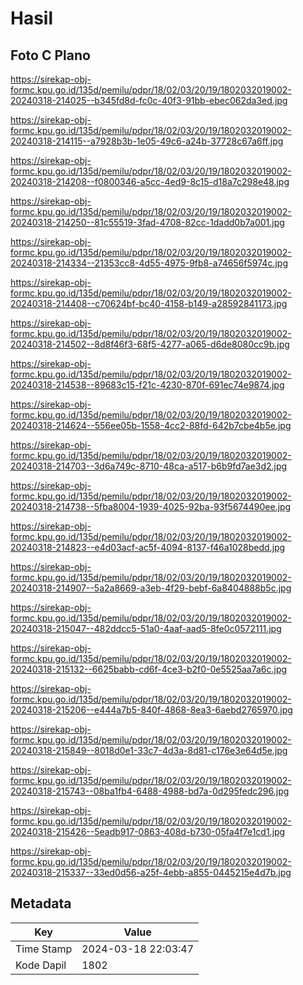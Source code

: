 # Hasil

## Foto C Plano

https://sirekap-obj-formc.kpu.go.id/135d/pemilu/pdpr/18/02/03/20/19/1802032019002-20240318-214025--b345fd8d-fc0c-40f3-91bb-ebec062da3ed.jpg

https://sirekap-obj-formc.kpu.go.id/135d/pemilu/pdpr/18/02/03/20/19/1802032019002-20240318-214115--a7928b3b-1e05-49c6-a24b-37728c67a6ff.jpg

https://sirekap-obj-formc.kpu.go.id/135d/pemilu/pdpr/18/02/03/20/19/1802032019002-20240318-214208--f0800346-a5cc-4ed9-8c15-d18a7c298e48.jpg

https://sirekap-obj-formc.kpu.go.id/135d/pemilu/pdpr/18/02/03/20/19/1802032019002-20240318-214250--81c55519-3fad-4708-82cc-1dadd0b7a001.jpg

https://sirekap-obj-formc.kpu.go.id/135d/pemilu/pdpr/18/02/03/20/19/1802032019002-20240318-214334--21353cc8-4d55-4975-9fb8-a74656f5974c.jpg

https://sirekap-obj-formc.kpu.go.id/135d/pemilu/pdpr/18/02/03/20/19/1802032019002-20240318-214408--c70624bf-bc40-4158-b149-a28592841173.jpg

https://sirekap-obj-formc.kpu.go.id/135d/pemilu/pdpr/18/02/03/20/19/1802032019002-20240318-214502--8d8f46f3-68f5-4277-a065-d6de8080cc9b.jpg

https://sirekap-obj-formc.kpu.go.id/135d/pemilu/pdpr/18/02/03/20/19/1802032019002-20240318-214538--89683c15-f21c-4230-870f-691ec74e9874.jpg

https://sirekap-obj-formc.kpu.go.id/135d/pemilu/pdpr/18/02/03/20/19/1802032019002-20240318-214624--556ee05b-1558-4cc2-88fd-642b7cbe4b5e.jpg

https://sirekap-obj-formc.kpu.go.id/135d/pemilu/pdpr/18/02/03/20/19/1802032019002-20240318-214703--3d6a749c-8710-48ca-a517-b6b9fd7ae3d2.jpg

https://sirekap-obj-formc.kpu.go.id/135d/pemilu/pdpr/18/02/03/20/19/1802032019002-20240318-214738--5fba8004-1939-4025-92ba-93f5674490ee.jpg

https://sirekap-obj-formc.kpu.go.id/135d/pemilu/pdpr/18/02/03/20/19/1802032019002-20240318-214823--e4d03acf-ac5f-4094-8137-f46a1028bedd.jpg

https://sirekap-obj-formc.kpu.go.id/135d/pemilu/pdpr/18/02/03/20/19/1802032019002-20240318-214907--5a2a8669-a3eb-4f29-bebf-6a8404888b5c.jpg

https://sirekap-obj-formc.kpu.go.id/135d/pemilu/pdpr/18/02/03/20/19/1802032019002-20240318-215047--482ddcc5-51a0-4aaf-aad5-8fe0c0572111.jpg

https://sirekap-obj-formc.kpu.go.id/135d/pemilu/pdpr/18/02/03/20/19/1802032019002-20240318-215132--6625babb-cd6f-4ce3-b2f0-0e5525aa7a6c.jpg

https://sirekap-obj-formc.kpu.go.id/135d/pemilu/pdpr/18/02/03/20/19/1802032019002-20240318-215206--e444a7b5-840f-4868-8ea3-6aebd2765970.jpg

https://sirekap-obj-formc.kpu.go.id/135d/pemilu/pdpr/18/02/03/20/19/1802032019002-20240318-215849--8018d0e1-33c7-4d3a-8d81-c176e3e64d5e.jpg

https://sirekap-obj-formc.kpu.go.id/135d/pemilu/pdpr/18/02/03/20/19/1802032019002-20240318-215743--08ba1fb4-6488-4988-bd7a-0d295fedc296.jpg

https://sirekap-obj-formc.kpu.go.id/135d/pemilu/pdpr/18/02/03/20/19/1802032019002-20240318-215426--5eadb917-0863-408d-b730-05fa4f7e1cd1.jpg

https://sirekap-obj-formc.kpu.go.id/135d/pemilu/pdpr/18/02/03/20/19/1802032019002-20240318-215337--33ed0d56-a25f-4ebb-a855-0445215e4d7b.jpg


## Metadata

| Key        | Value               |
| ---------- | ------------------- |
| Time Stamp | 2024-03-18 22:03:47 |
| Kode Dapil | 1802                |



